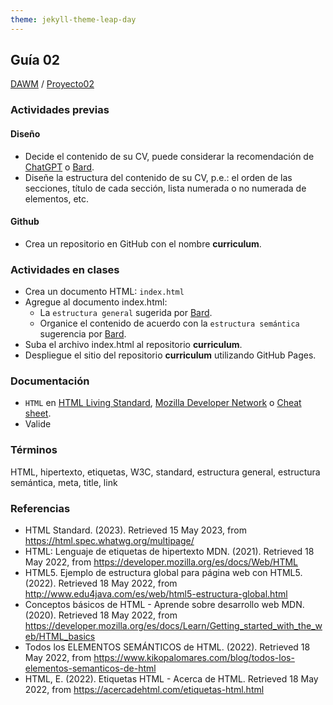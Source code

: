 ```yaml
---
theme: jekyll-theme-leap-day
---
```


## Guía 02

[DAWM](/DAWM/) / [Proyecto02](/DAWM/proyectos/2023/proyecto02)

### Actividades previas

#### Diseño

* Decide el contenido de su CV, puede considerar la recomendación de [ChatGPT](chatgpt/guia02-recomendacion01.png) o [Bard](bard/guia02-bard01.pdf).
* Diseñe la estructura del contenido de su CV, p.e.: el orden de las secciones, título de cada sección, lista numerada o no numerada de elementos, etc.

#### Github

* Crea un repositorio en GitHub con el nombre **curriculum**.

### Actividades en clases

* Crea un documento HTML: `index.html`
* Agregue al documento index.html:
  - La `estructura general` sugerida por [Bard](bard/guia02-bard02.pdf). 
  - Organice el contenido de acuerdo con la `estructura semántica` sugerencia por [Bard](bard/guia02-bard03.pdf).
* Suba el archivo index.html al repositorio **curriculum**.
* Despliegue el sitio del repositorio **curriculum** utilizando GitHub Pages.

### Documentación

* `HTML` en [HTML Living Standard](https://html.spec.whatwg.org/multipage/), [Mozilla Developer Network](https://developer.mozilla.org/es/docs/Web/HTML) o [Cheat sheet](https://html.com/wp-content/uploads/html5_cheat_sheet_tags.png).
* Valide 

### Términos

HTML, hipertexto, etiquetas, W3C, standard, estructura general, estructura semántica, meta, title, link

### Referencias

* HTML Standard. (2023). Retrieved 15 May 2023, from https://html.spec.whatwg.org/multipage/
* HTML: Lenguaje de etiquetas de hipertexto MDN. (2021). Retrieved 18 May 2022, from https://developer.mozilla.org/es/docs/Web/HTML
* HTML5. Ejemplo de estructura global para página web con HTML5. (2022). Retrieved 18 May 2022, from http://www.edu4java.com/es/web/html5-estructura-global.html
* Conceptos básicos de HTML - Aprende sobre desarrollo web MDN. (2020). Retrieved 18 May 2022, from https://developer.mozilla.org/es/docs/Learn/Getting_started_with_the_web/HTML_basics
* Todos los ELEMENTOS SEMÁNTICOS de HTML. (2022). Retrieved 18 May 2022, from https://www.kikopalomares.com/blog/todos-los-elementos-semanticos-de-html
* HTML, E. (2022). Etiquetas HTML - Acerca de HTML. Retrieved 18 May 2022, from https://acercadehtml.com/etiquetas-html.html